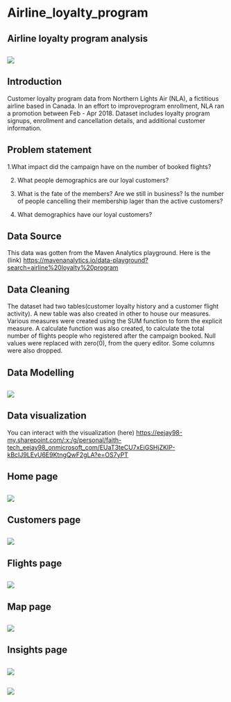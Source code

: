 # Airline_loyalty_program

## Airline loyalty program analysis

![](airplane.png)
---

## Introduction

Customer loyalty program data from Northern Lights Air (NLA), a fictitious airline based in Canada. In an effort to improveprogram enrollment, NLA ran a promotion between Feb - Apr 2018. Dataset includes loyalty program signups, enrollment and cancellation details, and additional customer information.

## Problem statement

1.What impact did the campaign have on the number of booked flights?

2. What people demographics are our loyal customers?

3. What is the fate of the members? Are we still in business? Is the number of people cancelling their membership lager than the active customers?
   
4. What demographics have our loyal customers?

## Data Source

This data was gotten from the Maven Analytics playground. Here is the (link) https://mavenanalytics.io/data-playground?search=airline%20loyalty%20program

## Data Cleaning

The dataset had two tables(customer loyalty history and a customer flight activity). A new table was also created in other to house our measures.
Various measures were created using the SUM function to form the explicit measure. A calculate function was also created, to calculate the total number of flights people who registered after the campaign booked. Null values were replaced with zero(0), from the query editor. Some columns were also dropped.

## Data Modelling
![](data_model_airline.png)
---

## Data visualization 

You can interact with the visualization (here)  https://eejay98-my.sharepoint.com/:x:/g/personal/faith-tech_eejay98_onmicrosoft_com/EUaT3teCU7xEjGSHjZKIP-kBcIJ9LEvU6E9KtngQwF2gLA?e=OS7yPT

## Home page
![](Home_page.png)
---

## Customers page
![](Customer_page.png)
---

## Flights page
![](Flight_page.png)
---

## Map page
![](Map_page.png)
---

## Insights page
![](Insights_page.png)
---

![](thank_you_airline.png)
---








